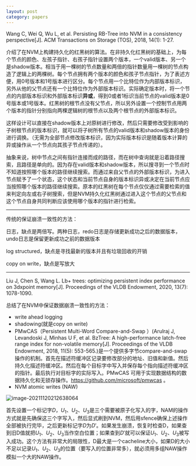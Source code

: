```yaml
---
layout: post 
category: papers 
---
```


Wang C, Wei Q, Wu L, et al. Persisting RB-Tree into NVM in a consistency perspective[J]. ACM Transactions on Storage (TOS), 2018, 14(1): 1-27.

介绍了在NVM上构建持久化的红黑树的算法。在非持久化红黑树的基础上，为每个节点的颜色、左孩子指针、右孩子指针设置两个版本，一个valid版本、另一个是shadow版本。相当于用一棵树的节点数量和两倍的指针数量用一棵树的节点构造了逻辑上的两棵树。每个节点拥有两个版本的颜色和孩子节点指针，为了表述方便，用0号版本和1号版本进行区分。每个节点用一个比特位作为内部版本标识，另外从他的父节点还有一个比特位作为外部版本标识。实际确定版本时，将一个节点的内部版本标识和外部版本标识**异或**，得到0或者1标识当前节点的valid版本是0号版本或1号版本。红黑树的根节点没有父节点，所以另外设置一个控制节点用两个版本的指针分别指向两棵逻辑树的根节点以及两个根节点的外部版本标识。

这样设计可以直接在shadow版本上对原树进行修改，然后只需要修改受到影响的子树根节点的版本标识，就可以将子树所有节点的valid版本和shadow版本的身份进行调换。（无需为全部节点修改版本标识，因为实际版本标识是随着版本计算的异或操作从一个节点向其孩子节点传递的）。

抽象来说，树中节点之间有指针连接而成的路径，而在树中查询就是沿着路径搜索，且路径是单向的。因为存在valid版本和shadow版本，所以搜寻到一个节点时不知道按照哪个版本的路径继续搜索。而通过来自父节点的外部版本标识，为进入节点赋予了一个状态，这个状态和当前节点自身的版本标识异或决定在当前节点应当按照哪个版本的路径继续搜索。原本的红黑树在每个节点仅仅通过需要检索的值来判定向左或右子树搜索，但是NVM持久化红黑树通过进入这个节点的父节点和这个节点自身共同判断应该使用哪个版本的指针进行检索。

---

传统的保证崩溃一致性的方法：

日志，缺点是两倍写。两种日志，redo日志是存储更新成功之后的数据版本，undo日志是保留更新成功之前的数据版本

log structured，缺点是寻找最新的版本并且有垃圾回收的开销

copy on write，缺点是写放大

---

Liu J, Chen S, Wang L. Lb+ trees: optimizing persistent index performance on 3dxpoint memory[J]. Proceedings of the VLDB Endowment, 2020, 13(7): 1078-1090.

总结了在NVM中保证数据崩溃一致性的方法：

- write ahead logging
- shadowing(就是copy on write)
- PMwCAS（Persistent Multi-Word Compare-and-Swap ）(Arulraj J, Levandoski J, Minhas U F, et al. BzTree: A high-performance latch-free range index for non-volatile memory[J]. Proceedings of the VLDB Endowment, 2018, 11(5): 553-565.)是一个提供多字节compare-and-swap操作的机制。首先在描述符缓冲区记录要修改部分的地址、旧值和新值。然后持久化描述符缓冲区。然后在每个目标字中写入并保存每个指向描述符缓冲区的指针。最后执行对目标字的实际写入。PMwCAS 可用于实现数据结构的数据持久化和无锁存操作。https://github.com/microsoft/pmwcas 。
- NVM atomic writes (NAW)

![image-20211120212638064](../../www/assets/pic/image-20211120212638064.png)

首先设置一个标记字$D$，$U_1$、$U_2$、$U_3$是三个需要被原子化写入的字，NAM的操作方式就是先确保这三个字写入，然后显式刷到NVM，然后用sfence确保上述操作全部被执行完毕，之后更新标记字$D$为$D'$。如果发生崩溃，恢复时检查D，如果查到旧D值就把$U_1$、$U_2$、$U_3$当作空白位置；如果查到$D'$就可以保证$U_1$、$U_2$、$U_3$被写入成功。这个方法有非常大的局限性，D最大是一个cacheline大小，如果D的大小不足以记录$U_1$、$U_2$、$U_3$的位置（要写入的位置非常多），就必须用多组NAW操作模拟一个大的NAW操作。

